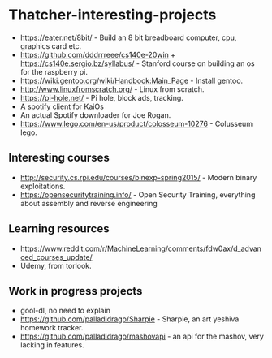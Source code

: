 # Thatcher-interesting-projects
* https://eater.net/8bit/ - Build an 8 bit breadboard computer, cpu, graphics card etc.
* https://github.com/dddrrreee/cs140e-20win + https://cs140e.sergio.bz/syllabus/ - Stanford course on building an os for the raspberry pi.
* https://wiki.gentoo.org/wiki/Handbook:Main_Page - Install gentoo.
* http://www.linuxfromscratch.org/ - Linux from scratch.
* https://pi-hole.net/ - Pi hole, block ads, tracking.
* A spotify client for KaiOs
* An actual Spotify downloader for Joe Rogan.
* https://www.lego.com/en-us/product/colosseum-10276 - Colusseum lego.

## Interesting courses 
* http://security.cs.rpi.edu/courses/binexp-spring2015/ - Modern binary exploitations.
* https://opensecuritytraining.info/ -  Open Security Training, everything about assembly and reverse engineering

## Learning resources 
* https://www.reddit.com/r/MachineLearning/comments/fdw0ax/d_advanced_courses_update/
* Udemy, from torlook.

## Work in progress projects
* gool-dl, no need to explain
* https://github.com/palladidrago/Sharpie - Sharpie, an art yeshiva homework tracker.
* https://github.com/palladidrago/mashovapi - an api for the mashov, very lacking in features.
